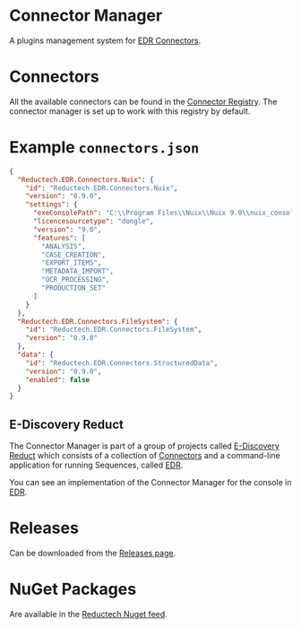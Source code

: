 # Connector Manager

A plugins management system for [EDR Connectors](https://gitlab.com/reductech/edr/connectors).

# Connectors

All the available connectors can be found in the
[Connector Registry](https://gitlab.com/reductech/edr/connector-registry/-/packages).
The connector manager is set up to work with this registry by default.

# Example `connectors.json`

```json
{
  "Reductech.EDR.Connectors.Nuix": {
    "id": "Reductech.EDR.Connectors.Nuix",
    "version": "0.9.0",
    "settings": {
      "exeConsolePath": "C:\\Program Files\\Nuix\\Nuix 9.0\\nuix_console.exe",
      "licencesourcetype": "dongle",
      "version": "9.0",
      "features": [
        "ANALYSIS",
        "CASE_CREATION",
        "EXPORT_ITEMS",
        "METADATA_IMPORT",
        "OCR_PROCESSING",
        "PRODUCTION_SET"
      ]
    }
  },
  "Reductech.EDR.Connectors.FileSystem": {
    "id": "Reductech.EDR.Connectors.FileSystem",
    "version": "0.9.0"
  },
  "data": {
    "id": "Reductech.EDR.Connectors.StructuredData",
    "version": "0.9.0",
    "enabled": false
  }
}
```

## E-Discovery Reduct

The Connector Manager is part of a group of projects called
[E-Discovery Reduct](https://gitlab.com/reductech/edr)
which consists of a collection of [Connectors](https://gitlab.com/reductech/edr/connectors)
and a command-line application for running Sequences, called
[EDR](https://gitlab.com/reductech/edr/edr/-/releases).

You can see an implementation of the Connector Manager for the console
in [EDR](https://gitlab.com/reductech/edr/edr/-/releases).

# Releases

Can be downloaded from the [Releases page](https://gitlab.com/reductech/edr/connectormanager/-/releases).

# NuGet Packages

Are available in the [Reductech Nuget feed](https://gitlab.com/reductech/nuget/-/packages).
